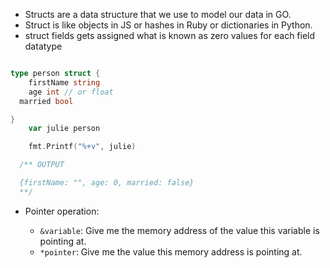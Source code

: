 * Structs are a data structure that we use to model our data in GO.
* Struct is like objects in JS or hashes in Ruby or dictionaries in Python.
* struct fields gets assigned what is known as zero values for each field datatype
```go

type person struct {
	firstName string
	age int // or float
  married bool

}
	var julie person

	fmt.Printf("%+v", julie)

  /** OUTPUT

  {firstName: "", age: 0, married: false}
  **/
```

* Pointer operation:

  - `&variable`: Give me the memory address of the value this variable is pointing at.
  - `*pointer`: Give me the value this memory address is pointing at.
